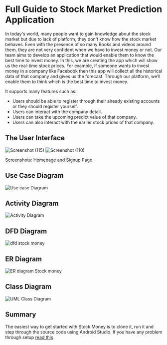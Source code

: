 # Full Guide to Stock Market Prediction Application 
In today's world, many people want to gain knowledge about the stock market but due to lack of platform, they don't know how the stock market behaves.
Even with the presence of so many Books and videos around them, they are not very confident when we have to invest money or not. Our team aims to develop
an application that would enable them to know the best time to invest money. In this, we are creating the app which will show us the real-time stock prices. 
For example, if someone wants to invest money in a company like Facebook then this app will collect all the historical data of that 
company and gives us the forecast. Through our platform, we’ll enable them to think which is the best time to invest money. 

It supports many features such as:

 - Users should be able to register through their already existing accounts or they should register yourself.
 - Users can interact with the company detail.
 - Users can take the upcoming predict value of that company.
 - Users can also interact with the earlier stock prices of that company.
 
 ## The User Interface
 
 ![Screenshot (115)](https://user-images.githubusercontent.com/47330116/92591999-8194af80-f2bc-11ea-8dfa-05d24b78c5a6.png)                                                        ![Screenshot (110)](https://user-images.githubusercontent.com/47330116/92592127-bb65b600-f2bc-11ea-8f1e-d718e049226f.png)
 
 Screenshots: Homepage and Signup Page.
 

## Use Case Diagram

![Use case Diagram](https://user-images.githubusercontent.com/47330116/92603636-28814780-f2cd-11ea-97b7-6af8ae931f43.png)


## Activity Diagram

![Activity Diagram](https://user-images.githubusercontent.com/69511929/92611165-22dc2f80-f2d6-11ea-9dc2-9553ec6d494a.png)


## DFD Diagram

![dfd stock money](https://user-images.githubusercontent.com/52679276/92614787-11952200-f2da-11ea-9429-09ce355f573a.png)


## ER Diagram

![ER diagram Stock money](https://user-images.githubusercontent.com/52679276/92615917-3fc73180-f2db-11ea-8388-2f9f3c8480f2.png)

## Class Diagram

![UML Class Diagram ](https://user-images.githubusercontent.com/69511929/92995555-45fb1f00-f522-11ea-9100-a54d20b5cc25.png)


## Summary
The easiest way to get started with Stock Money is to clone it, run it and step through the source code using Android Studio. If you have any problem through setup [read this](https://github.com/shashwattpandeyy/StockMoney/blob/master/README.md) 


